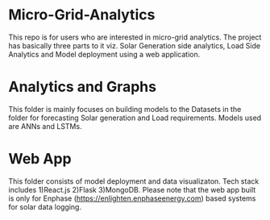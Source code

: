 # Micro-Grid-Analytics
This repo is for users who are interested in micro-grid analytics. The project has basically three parts to it viz.
Solar Generation side analytics, Load Side Analytics and Model deployment using a web application.

# Analytics and Graphs
This folder is mainly focuses on building models to the Datasets in the folder for forecasting Solar generation and Load requirements.
Models used are ANNs and LSTMs.

# Web App
This folder consists of model deployment and data visualizaton. Tech stack includes 1)React.js 2)Flask 3)MongoDB.
Please note that the web app built is only for Enphase (https://enlighten.enphaseenergy.com) based systems for solar data logging. 
